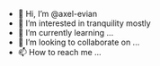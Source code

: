 - 👋 Hi, I’m @axel-evian
- 👀 I’m interested in tranquility mostly 
- 🌱 I’m currently learning ...
- 💞️ I’m looking to collaborate on ...
- 📫 How to reach me ...

<!---
axel-evian/axel-evian is a ✨ special ✨ repository because its `README.md` (this file) appears on your GitHub profile.
You can click the Preview link to take a look at your changes.
--->
